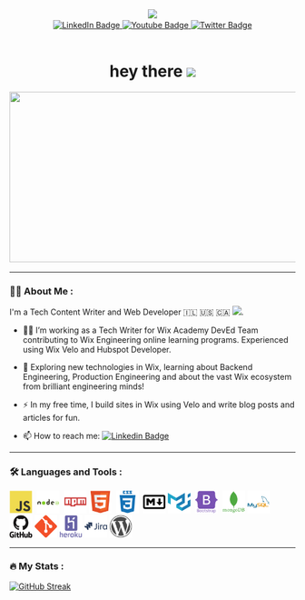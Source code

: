 <div id="header" align="center">
  
  <img src="https://media.giphy.com/media/M9gbBd9nbDrOTu1Mqx/giphy.gif" width="100" />

  <div id="badges">
    <a href="https://my.linkedin.com/showcase/wix-engineering">
      <img src="https://img.shields.io/badge/LinkedIn-blue?style=for-the-badge&logo=linkedin&logoColor=white" alt="LinkedIn Badge"/>
    </a>
    <a href="https://www.youtube.com/user/WixTechTalks">
      <img src="https://img.shields.io/badge/YouTube-red?style=for-the-badge&logo=youtube&logoColor=white" alt="Youtube Badge"/>
    </a>
    <a href="https://twitter.com/WixEng">
      <img src="https://img.shields.io/badge/Twitter-blue?style=for-the-badge&logo=twitter&logoColor=white" alt="Twitter Badge"/>
    </a>
  </div>
  
  <img src="https://komarev.com/ghpvc/?username=your-github-username&style=flat-square&color=blue" alt=""/>
  
  <h1>
  hey there
    <img src="https://media.giphy.com/media/hvRJCLFzcasrR4ia7z/giphy.gif" width="30px"/>
  </h1>
  
</div>

<div align="center">
  <img src="https://media.giphy.com/media/dWesBcTLavkZuG35MI/giphy.gif" width="600" height="300"/>
</div>

---

### :man_technologist: About Me :

I'm a Tech Content Writer and Web Developer 🇮🇱 🇺🇸 🇨🇦 <img src="https://media.giphy.com/media/WUlplcMpOCEmTGBtBW/giphy.gif" width="30">.

- 👨‍🎨 I’m working as a Tech Writer for Wix Academy DevEd Team contributing to Wix Engineering online learning programs.  Experienced using Wix Velo and Hubspot Developer.

- :seedling: Exploring new technologies in Wix, learning about Backend Engineering, Production Engineering and about the vast Wix ecosystem from brilliant engineering minds!

- :zap: In my free time, I build sites in Wix using Velo and write blog posts and articles for fun.

- :mailbox: How to reach me: [![Linkedin Badge](https://img.shields.io/badge/-kakbar-blue?style=flat&logo=Linkedin&logoColor=white)](https://my.linkedin.com/showcase/wix-engineering)

---

### :hammer_and_wrench: Languages and Tools :
<div>
  <img src="https://github.com/devicons/devicon/blob/master/icons/javascript/javascript-original.svg" title="JavaScript" alt="JavaScript" width="40" height="40"/>&nbsp;
    <img src="https://github.com/devicons/devicon/blob/master/icons/nodejs/nodejs-original-wordmark.svg" title="NodeJS" alt="NodeJS" width="40" height="40"/>&nbsp;
  <img src="https://github.com/devicons/devicon/blob/master/icons/npm/npm-original-wordmark.svg" title="Git" **alt="Git" width="40" height="40"/>
    <img src="https://github.com/devicons/devicon/blob/master/icons/html5/html5-original.svg" title="HTML5" alt="HTML" width="40" height="40"/>&nbsp;
    <img src="https://github.com/devicons/devicon/blob/master/icons/css3/css3-plain-wordmark.svg"  title="CSS3" alt="CSS" width="40" height="40"/>&nbsp;
  <img src="https://github.com/devicons/devicon/blob/master/icons/markdown/markdown-original.svg" title="Git" **alt="Git" width="40" height="40"/>
    <img src="https://github.com/devicons/devicon/blob/master/icons/materialui/materialui-original.svg" title="Material UI" alt="Material UI" width="40" height="40"/>&nbsp;
  <img src="https://github.com/devicons/devicon/blob/master/icons/bootstrap/bootstrap-plain-wordmark.svg" title="Material UI" alt="Material UI" width="40" height="40"/>&nbsp;
    <img src="https://github.com/devicons/devicon/blob/master/icons/mongodb/mongodb-plain-wordmark.svg" title="Git" **alt="Git" width="40" height="40"/>
  <img src="https://github.com/devicons/devicon/blob/master/icons/mysql/mysql-original-wordmark.svg" title="MySQL"  alt="MySQL" width="40" height="40"/>&nbsp;
  <img src="https://github.com/devicons/devicon/blob/master/icons/github/github-original-wordmark.svg" title="Git" **alt="Git" width="40" height="40"/>
  <img src="https://github.com/devicons/devicon/blob/master/icons/git/git-plain.svg" title="Git" **alt="Git" width="40" height="40"/>
  <img src="https://github.com/devicons/devicon/blob/master/icons/heroku/heroku-plain-wordmark.svg" title="Git" **alt="Git" width="40" height="40"/>
  <img src="https://github.com/devicons/devicon/blob/master/icons/jira/jira-plain-wordmark.svg" title="Git" **alt="Git" width="40" height="40"/>
  <img src="https://github.com/devicons/devicon/blob/master/icons/wordpress/wordpress-plain.svg" title="Git" **alt="Git" width="40" height="40"/>
</div>

---

### :fire: My Stats :

[![GitHub Streak](http://github-readme-streak-stats.herokuapp.com?user=jasonbariwix&theme=dark&background=000000)](https://git.io/streak-stats)
<!-- [![GitHub Streak](https://github-readme-streak-stats.herokuapp.com?user=jasonbariwix&theme=dark&date_format=M%20j%5B%2C%20Y%5D)](https://git.io/streak-stats) -->
<!-- [![Top Langs](https://github-readme-stats.vercel.app/api/top-langs/?username=jasonbariwix)](https://github.com/anuraghazra/github-readme-stats) -->

